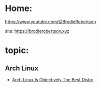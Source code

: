 # Home:
https://www.youtube.com/@BrodieRobertson

site: https://brodierobertson.xyz

# topic:
## Arch Linux
- [Arch Linux Is Objectively The Best Distro ](https://youtu.be/xSyUvkpHv6M)
